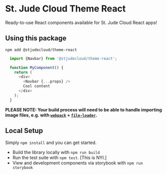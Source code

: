 # St. Jude Cloud Theme React
Ready-to-use React components available for St. Jude Cloud React apps!

## Using this package
`npm add @stjudecloud/theme-react`

```javascript
  import {Navbar} from '@stjudecloud/theme-react';

  function MyComponent() {
    return (
      <div>
        <Navbar {...props} />
        Cool content
      </div>
    );
  }
```

**PLEASE NOTE: Your build process will need to be able to handle importing image files, e.g. with [`webpack`](https://webpack.js.org/) + [`file-loader`](https://www.npmjs.com/package/file-loader).**

## Local Setup
Simply `npm install` and you can get started.

- Build the library locally with `npm run build`
- Run the test suite with `npm test`. [This is NYI.]
- View and development components via storybook with `npm run storybook`
